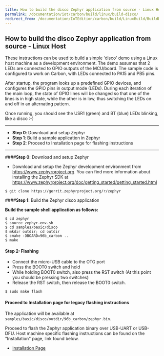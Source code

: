 ```yaml
---
title: How to build the disco Zephyr application from source - Linux Host
permalink: /documentation/iot/carbon/build/linux/build-disco/
redirect_from: /documentation/IoTEdition/carbon/build/LinuxBuild/BuildDisco/
---
```

## How to build the disco Zephyr application from source - Linux Host

These instructions can be used to build a simple 'disco' demo using a Linux host machine as a development environment. The demo assumes that 2 LEDs are connected to GPIO outputs of the MCU/board. The sample code is configured to work on Carbon, with LEDs connected to PA15 and PB5 pins.

After startup, the program looks up a predefined GPIO devices, and configures the GPIO pins in output mode (LEDs). During each iteration of the main loop, the state of GPIO lines will be changed so that one of the lines is in high state, while the other is in low, thus switching the LEDs on and off in an alternating pattern.

Once running, you should see the USR1 (green) and BT (blue) LEDs blinking, like a disco :-)

***

- **Step 0**: Download and setup Zephyr
- **Step 1**: Build a sample application in Zephyr
- **Step 2**: Proceed to Installation page for flashing instructions

***

####**Step 0**: Download and setup Zephyr

- Download and setup the Zephyr development environment from https://www.zephyrproject.org. You can find more information about installing the Zephyr SDK at https://www.zephyrproject.org/doc/getting_started/getting_started.html

```shell
$ git clone https://gerrit.zephyrproject.org/r/zephyr
```

####**Step 1**: Build the Zephyr disco application

**Build the sample shell application as follows:**

```shell
$ cd zephyr
$ source zephyr-env.sh
$ cd samples/basic/disco
$ mkdir outdir; cd outdir
$ cmake -DBOARD=96b_carbon ..
$ make
```

#### **Step 2**: Flashing

- Connect the micro-USB cable to the OTG port
- Press the BOOT0 switch and hold
- While holding BOOT0 switch, also press the RST switch (At this point you should be pressing two switches)
- Release the RST switch, then release the BOOT0 switch.

```shell
$ sudo make flash
```

#### Proceed to Installation page for legacy flashing instructions

The application will be available at ```samples/basic/disco/outdir/96b_carbon/zephyr.bin```.

Proceed to flash the Zephyr application binary over USB-UART or USB-DFU. Host machine specific flashing instructions can be found on the "Installation" page, link found below.

- [Installation Page](../../installation/)
